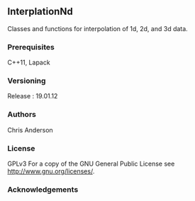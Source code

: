## InterplationNd
Classes and functions for interpolation of 1d, 2d, and 3d data.
### Prerequisites
C++11, Lapack
### Versioning
Release : 19.01.12
### Authors
Chris Anderson
### License
GPLv3  For a copy of the GNU General Public License see <http://www.gnu.org/licenses/>.
### Acknowledgements








